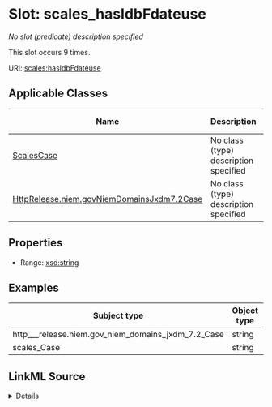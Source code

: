 

# Slot: scales_hasIdbFdateuse


_No slot (predicate) description specified_






This slot occurs 9 times.


URI: [scales:hasIdbFdateuse](http://schemas.scales-okn.org/rdf/scales#hasIdbFdateuse)



<!-- no inheritance hierarchy -->





## Applicable Classes

| Name | Description | Modifies Slot |
| --- | --- | --- |
| [ScalesCase](../classes/ScalesCase.md) | No class (type) description specified |  yes  |
| [HttpRelease.niem.govNiemDomainsJxdm7.2Case](../classes/HttpRelease.niem.govNiemDomainsJxdm7.2Case.md) | No class (type) description specified |  yes  |







## Properties

* Range: [xsd:string](http://www.w3.org/2001/XMLSchema#string)






## Examples

| Subject type | Object type | Example subject | Example object | Occurrences |
| --- | --- | --- | --- | --- |
| http___release.niem.gov_niem_domains_jxdm_7.2_Case | string | scales:/CaseCivil | 04/01/2016 | 9 |
| scales_Case | string | scales:/CaseCivil | 04/01/2016 | 9 |




## LinkML Source

<details>

```yaml
name: scales_hasIdbFdateuse
annotations:
  count:
    tag: count
    value: 9
description: No slot (predicate) description specified
examples:
- object:
    example_object: 04/01/2016
    example_object_type: string
    example_predicate: scales:hasIdbFdateuse
    example_subject: scales:/CaseCivil
    example_subject_type: http___release.niem.gov_niem_domains_jxdm_7.2_Case
- object:
    example_object: 04/01/2016
    example_object_type: string
    example_predicate: scales:hasIdbFdateuse
    example_subject: scales:/CaseCivil
    example_subject_type: scales_Case
from_schema: scales-kg
rank: 1000
slot_uri: scales:hasIdbFdateuse
alias: scales_hasIdbFdateuse
domain_of:
- http___release.niem.gov_niem_domains_jxdm_7.2_Case
- scales_Case
range: string

```
</details>